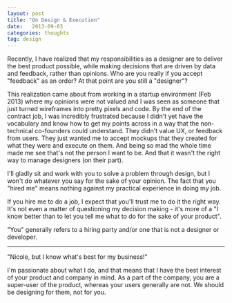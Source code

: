 ```yaml
---
layout: post
title: "On Design & Execution"
date:   2013-09-03
categories: thoughts
tag: design
---
```


Recently, I have realized that my responsibilities as a designer are to deliver the best product possible, while making decisions that are driven by data and feedback, rather than opinions. Who are you really if you accept "feedback" as an order? At that point are you still a "designer"?

This realization came about from working in a startup environment (Feb 2013) where my opinions were not valued and I was seen as someone that just turned wireframes into pretty pixels and code. By the end of the contract job, I was incredibly frustrated because I didn't yet have the vocabulary and know how to get my points across in a way that the non-technical co-founders could understand. They didn't value UX, or feedback from users. They just wanted me to accept mockups that they created for what they were and execute on them. And being so mad the whole time made me see that's not the person I want to be. And that it wasn't the right way to manage designers (on their part).

I'll gladly sit and work with you to solve a problem through design, but I won't do whatever you say for the sake of your opinion. The fact that you "hired me" means nothing against my practical experience in doing my job.

If you hire me to do a job, I expect that you'll trust me to do it the right way. It's not even a matter of questioning my decision making - it's more of a "I know better than to let you tell me what to do for the sake of your product".

"You" generally refers to a hiring party and/or one that is not a designer or developer.

---

"Nicole, but I know what's best for my business!"

I'm passionate about what I do, and that means that I have the best interest of your product and company in mind. As a part of the company, you are a super-user of the product, whereas your users generally are not. We should be designing for them, not for you.

